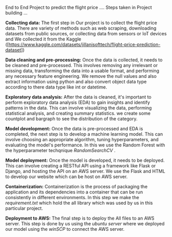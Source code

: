 End to End Project to predict the flight price ....
Steps taken in Project building ...

**Collecting data:** The first step in Our project  is to collect the flight price  data. There are variety of methods such as web scraping, downloading datasets from public sources, or collecting data from sensors or IoT devices and We collected it from the Kaggle 
([https://www.kaggle.com/datasets/jillanisofttech/flight-price-prediction-dataset])

**Data cleaning and pre-processing:** Once the data is collected, it needs to be cleaned and pre-processed. This involves removing any irrelevant or missing data, transforming the data into a usable format, and performing any necessary feature engineering. We remove the null values and also extract information using python and also convert object data type according to there data type like int or datetime.

**Exploratory data analysis:** After the data is cleaned, it's important to perform exploratory data analysis (EDA) to gain insights and identify patterns in the data. This can involve visualizing the data, performing statistical analysis, and creating summary statistics. we create some countplot and bargraph to see the distribution of the category.

**Model development:** Once the data is pre-processed and EDA is completed, the next step is to develop a machine learning model. This can involve choosing an appropriate algorithm, tuning hyperparameters, and evaluating the model's performance. In this we use the Random Forest with the hyperparameter techqnique *RandomSearchCV* .

**Model deployment:** Once the model is developed, it needs to be deployed. This can involve creating a RESTful API using a framework like Flask or Django, and hosting the API on an AWS server. We use the Flask and HTML to develop our website which can be host on AWS server.

**Containerization:** Containerization is the process of packaging the application and its dependencies into a container that can be run consistently in different environments. In this step we make the *requirement.txt* which hold the all library which was used by us in this particular project.

**Deployment to AWS:** The final step is to deploy the All files to an AWS server. This step is done by us using the *ubuntu server* where we deployed our model using the *winSCP* to connect the AWS server.